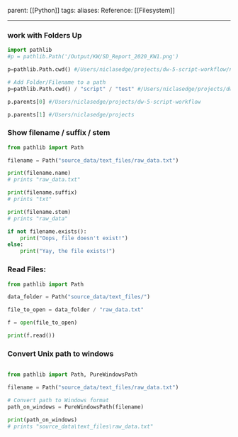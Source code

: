 parent: [[Python]]
tags: 
aliases: 
Reference: [[Filesystem]]

---

### work with Folders Up
```python
import pathlib
#p = pathlib.Path('/Output/KW/SD_Report_2020_KW1.png')

p=pathlib.Path.cwd() #/Users/niclasedge/projects/dw-5-script-workflow/notebooks 

# Add Folder/Filename to a path
p=pathlib.Path.cwd() / "script" / "test" #/Users/niclasedge/projects/dw-5-script-workflow/notebooks/script/test

p.parents[0] #/Users/niclasedge/projects/dw-5-script-workflow

p.parents[1] #/Users/niclasedge/projects
```

### Show filename / suffix / stem
```python
from pathlib import Path

filename = Path("source_data/text_files/raw_data.txt")

print(filename.name)
# prints "raw_data.txt"

print(filename.suffix)
# prints "txt"

print(filename.stem)
# prints "raw_data"

if not filename.exists():
    print("Oops, file doesn't exist!")
else:
    print("Yay, the file exists!")
```

### Read Files:
```python
from pathlib import Path

data_folder = Path("source_data/text_files/")

file_to_open = data_folder / "raw_data.txt"

f = open(file_to_open)

print(f.read())
```

### Convert Unix path to windows
```python

from pathlib import Path, PureWindowsPath

filename = Path("source_data/text_files/raw_data.txt")

# Convert path to Windows format
path_on_windows = PureWindowsPath(filename)

print(path_on_windows)
# prints "source_data\text_files\raw_data.txt"
```
